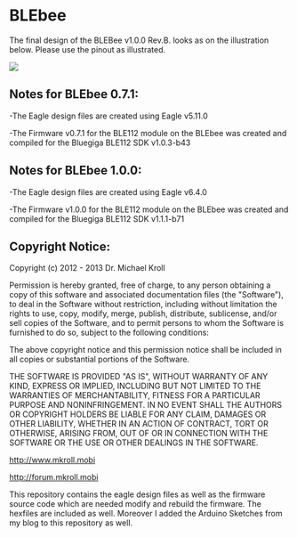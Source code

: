 BLEbee
======

The final design of the BLEBee v1.0.0 Rev.B. looks as on the illustration below. Please use the pinout as illustrated. 

[![](https://raw.github.com/michaelkroll/BLEbee/master/docs/BLEBee-v1.0.0-Rev.B.-Pin-Out.png)](https://raw.github.com/michaelkroll/BLEbee/master/docs/BLEBee-v1.0.0-Rev.B.-Pin-Out.png)

Notes for BLEbee 0.7.1:
-----

-The Eagle design files are created using Eagle v5.11.0

-The Firmware v0.7.1 for the BLE112 module on the BLEbee was created and compiled for the Bluegiga BLE112 SDK v1.0.3-b43

Notes for BLEbee 1.0.0:
-----

-The Eagle design files are created using Eagle v6.4.0

-The Firmware v1.0.0 for the BLE112 module on the BLEbee was created and compiled for the Bluegiga BLE112 SDK v1.1.1-b71

Copyright Notice:
-----

Copyright (c) 2012 - 2013 Dr. Michael Kroll

Permission is hereby granted, free of charge, to any person obtaining a copy of this software and associated documentation files (the "Software"), to deal in the Software without restriction, including without limitation the rights to use, copy, modify, merge, publish, distribute, sublicense, and/or sell copies of the Software, and to permit persons to whom the Software is furnished to do so, subject to the following conditions:

The above copyright notice and this permission notice shall be included in all copies or substantial portions of the Software.

THE SOFTWARE IS PROVIDED "AS IS", WITHOUT WARRANTY OF ANY KIND, EXPRESS OR IMPLIED, INCLUDING BUT NOT LIMITED TO THE WARRANTIES OF MERCHANTABILITY, FITNESS FOR A PARTICULAR PURPOSE AND NONINFRINGEMENT. IN NO EVENT SHALL THE AUTHORS OR COPYRIGHT HOLDERS BE LIABLE FOR ANY CLAIM, DAMAGES OR OTHER LIABILITY, WHETHER IN AN ACTION OF CONTRACT, TORT OR OTHERWISE, ARISING FROM, OUT OF OR IN CONNECTION WITH THE SOFTWARE OR THE USE OR OTHER DEALINGS IN THE SOFTWARE.

http://www.mkroll.mobi

http://forum.mkroll.mobi

This repository contains the eagle design files as well as the firmware source code which are needed modify and rebuild the firmware. The hexfiles are included as well. Moreover I added the Arduino Sketches from my blog to this repository as well.
